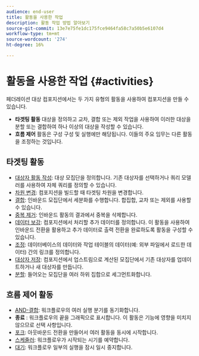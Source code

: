 ```yaml
---
audience: end-user
title: 활동을 사용한 작업
description: 활동 작업 방법 알아보기
source-git-commit: 13e7e75fe1dc175fce9464fa58c7a50b5e6107d4
workflow-type: tm+mt
source-wordcount: '274'
ht-degree: 16%

---
```



# 활동을 사용한 작업 {#activities}

페더레이션 대상 컴포지션에서는 두 가지 유형의 활동을 사용하여 컴포지션을 만들 수 있습니다.

* **타겟팅 활동** 대상을 정의하고 교차, 결합 또는 제외 작업을 사용하여 이러한 대상을 분할 또는 결합하여 하나 이상의 대상을 작성할 수 있습니다.
* **흐름 제어** 활동은 구성 구성 및 실행에만 해당됩니다. 이들의 주요 임무는 다른 활동을 조정하는 것입니다.

## 타겟팅 활동

* [대상자 활동 작성](build-audience.md): 대상 모집단을 정의합니다. 기존 대상자를 선택하거나 쿼리 모델러를 사용하여 자체 쿼리를 정의할 수 있습니다.
* [차원 변경](change-dimension.md): 컴포지션을 빌드할 때 타겟팅 차원을 변경합니다.
* [결합](combine.md): 인바운드 모집단에서 세분화를 수행합니다. 합집합, 교차 또는 제외를 사용할 수 있습니다.
* [중복 제거](deduplication.md): 인바운드 활동의 결과에서 중복을 삭제합니다.
* [데이터 보강](enrichment.md): 컴포지션에서 처리할 추가 데이터를 정의합니다. 이 활동을 사용하여 인바운드 전환을 활용하고 추가 데이터로 출력 전환을 완료하도록 활동을 구성할 수 있습니다.
* [조정](reconciliation.md): 데이터베이스의 데이터와 작업 테이블의 데이터(예: 외부 파일에서 로드한 데이터) 간의 링크를 정의합니다.
* [대상자 저장](save-audience.md): 컴포지션에서 업스트림으로 계산된 모집단에서 기존 대상자를 업데이트하거나 새 대상자를 만듭니다.
* [분할](split.md): 들어오는 모집단을 여러 하위 집합으로 세그먼트화합니다.

## 흐름 제어 활동

* [AND-결합](and-join.md): 워크플로우의 여러 실행 분기를 동기화합니다.
* **종료** : 워크플로우의 끝을 그래픽으로 표시합니다. 이 활동은 기능에 영향을 미치지 않으므로 선택 사항입니다.
* [포크](fork.md): 아웃바운드 전환을 만들어서 여러 활동을 동시에 시작합니다.
* [스케줄러](scheduler.md): 워크플로우가 시작되는 시기를 예약합니다.
* [대기](wait.md): 워크플로우 일부의 실행을 잠시 일시 중지합니다.
